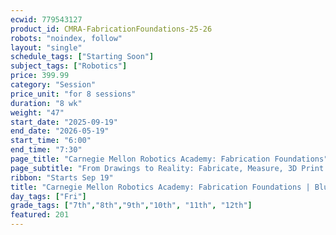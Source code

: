```yaml
---
ecwid: 779543127
product_id: CMRA-FabricationFoundations-25-26
robots: "noindex, follow"
layout: "single"
schedule_tags: ["Starting Soon"]
subject_tags: ["Robotics"]
price: 399.99
category: "Session"
price_unit: "for 8 sessions"
duration: "8 wk"
weight: "47"
start_date: "2025-09-19"
end_date: "2026-05-19"
start_time: "6:00"
end_time: "7:30"
page_title: "Carnegie Mellon Robotics Academy: Fabrication Foundations"
page_subtitle: "From Drawings to Reality: Fabricate, Measure, 3D Print!"
ribbon: "Starts Sep 19"
title: "Carnegie Mellon Robotics Academy: Fabrication Foundations | Blue Ridge Boost"
day_tags: ["Fri"]
grade_tags: ["7th","8th","9th","10th", "11th", "12th"]
featured: 201
---
```

